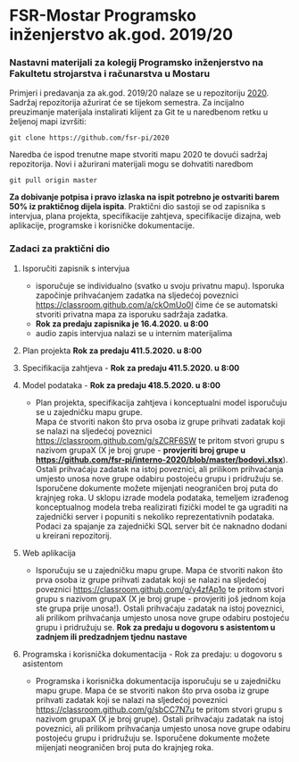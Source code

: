 # FSR-Mostar Programsko inženjerstvo ak.god. 2019/20
### Nastavni materijali za kolegij Programsko inženjerstvo na Fakultetu strojarstva i računarstva u Mostaru

Primjeri i predavanja  za ak.god. 2019/20 nalaze se u repozitoriju [2020](https://github.com/fsr-pi/2020). Sadržaj repozitorija ažurirat će se tijekom semestra.
Za incijalno preuzimanje materijala instalirati klijent za Git te u naredbenom retku u željenoj mapi izvršiti:

```
git clone https://github.com/fsr-pi/2020
```
Naredba će ispod trenutne mape stvoriti mapu 2020 te dovući sadržaj repozitorija. Novi i ažurirani materijali mogu se dohvatiti naredbom 
```
git pull origin master
```

**Za dobivanje potpisa i pravo izlaska na ispit potrebno je ostvariti barem 50% iz praktičnog dijela ispita**. 
Praktični dio sastoji se od zapisnika s intervjua, plana projekta, specifikacije zahtjeva, specifikacije dizajna, web aplikacije, programske i korisničke dokumentacije.

### Zadaci za praktični dio
1. Isporučiti zapisnik s intervjua
	* isporučuje se individualno (svatko u svoju privatnu mapu). Isporuka započinje prihvaćanjem zadatka na sljedećoj poveznici https://classroom.github.com/a/ckOmUo0l čime će se automatski stvoriti privatna mapa za isporuku sadržaja zadatka. 
	* **Rok za predaju zapisnika je 16.4.2020. u 8:00**
	* audio zapis intervjua nalazi se u internim materijalima
	 
2. Plan projekta **Rok za predaju ~~4~~11.5.2020. u 8:00**
3. Specifikacija zahtjeva - **Rok za predaju ~~4~~11.5.2020. u 8:00**
4. Model podataka - **Rok za predaju ~~4~~18.5.2020. u 8:00**
	* Plan projekta, specifikacija zahtjeva i konceptualni model isporučuju se u zajedničku mapu grupe.  
	Mapa će stvoriti nakon što prva osoba iz grupe prihvati zadatak koji se nalazi na sljedećoj poveznici https://classroom.github.com/g/sZCRF6SW
	te pritom stvori grupu s nazivom grupaX (X je broj grupe - **provjeriti broj grupe u https://github.com/fsr-pi/interno-2020/blob/master/bodovi.xlsx**). Ostali prihvaćaju zadatak na istoj poveznici, ali prilikom prihvaćanja umjesto unosa nove grupe odabiru postojeću grupu i pridružuju se.
	Isporučene dokumente možete mijenjati neograničen broj puta do krajnjeg roka. 
	U sklopu izrade modela podataka, temeljem izrađenog konceptualnog modela treba realizirati fizički model te ga ugraditi na zajednički server i popuniti s nekoliko reprezentativnih podataka. 
	Podaci za spajanje za zajednički SQL server bit će naknadno dodani u kreirani repozitorij.

5. Web aplikacija 
	* Isporučuju se u zajedničku mapu grupe. 
	Mapa će stvoriti nakon što prva osoba iz grupe prihvati zadatak koji se nalazi na 
	sljedećoj poveznici https://classroom.github.com/g/y4zfAp1o
	te pritom stvori grupu s nazivom grupaX (X je broj grupe - provjeriti još jednom koja ste grupa prije unosa!). Ostali prihvaćaju zadatak na istoj poveznici, ali prilikom prihvaćanja umjesto unosa nove grupe odabiru postojeću grupu i pridružuju se.	
	**Rok za predaju u dogovoru s asistentom u zadnjem ili predzadnjem tjednu nastave**
	
6. Programska i korisnička dokumentacija - Rok za predaju: u dogovoru s asistentom
	* Programska i korisnička dokumentacija isporučuju se u zajedničku mapu grupe. Mapa će se stvoriti nakon što prva osoba iz grupe prihvati zadatak koji se nalazi na sljedećoj poveznici https://classroom.github.com/g/sbCC7N7u
		te pritom stvori grupu s nazivom grupaX (X je broj grupe). Ostali prihvaćaju zadatak na istoj poveznici, ali prilikom prihvaćanja umjesto unosa nove grupe odabiru postojeću grupu i pridružuju se. Isporučene dokumente možete mijenjati neograničen broj puta do krajnjeg roka.

